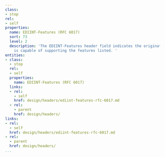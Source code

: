 ```yaml
---
class:
- stop
rel:
- self
properties:
  name: EDIINT-Features (RFC 6017)
  sort: 73
  level: 2
  description: 'The EDIINT-Features header field indicates the originating user agent
    is capable of supporting the features listed. '
entities:
- class:
  - stop
  rel:
  - self
  properties:
    name: EDIINT-Features (RFC 6017)
  links:
  - rel:
    - self
    href: design/headers/ediint-features-rfc-6017.md
  - rel:
    - parent
    href: design/headers/
links:
- rel:
  - self
  href: design/headers/ediint-features-rfc-6017.md
- rel:
  - parent
  href: design/headers/
...
```

